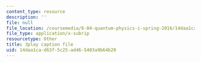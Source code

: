 ```yaml
---
content_type: resource
description: ''
file: null
file_location: /coursemedia/8-04-quantum-physics-i-spring-2016/14daa1cad63f5c25ad465403a9b64b29_fXlzY2l1-4w.vtt
file_type: application/x-subrip
resourcetype: Other
title: 3play caption file
uid: 14daa1ca-d63f-5c25-ad46-5403a9b64b29
---
```


